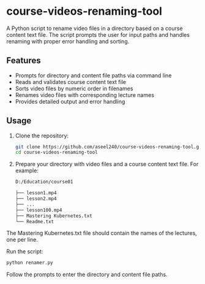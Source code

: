 # course-videos-renaming-tool

A Python script to rename video files in a directory based on a course content text file. The script prompts the user for input paths and handles renaming with proper error handling and sorting.

## Features

- Prompts for directory and content file paths via command line
- Reads and validates course content text file
- Sorts video files by numeric order in filenames
- Renames video files with corresponding lecture names
- Provides detailed output and error handling

## Usage

1. Clone the repository:
   ```sh
   git clone https://github.com/aseel240/course-videos-renaming-tool.git
   cd course-videos-renaming-tool
   ```


2. Prepare your directory with video files and a course content text file. For example:

   ```sh
   D:/Education/course01
   ```
   ```sh
   ├── lesson1.mp4
   ├── lesson2.mp4
   ├── ...
   ├── lesson100.mp4
   ├── Mastering Kubernetes.txt
   └── Readme.txt
   ```
The Mastering Kubernetes.txt file should contain the names of the lectures, one per line.

Run the script:

   ```sh
   python renamer.py
   ```
Follow the prompts to enter the directory and content file paths.
